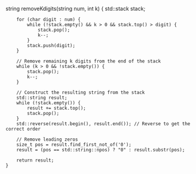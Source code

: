   string removeKdigits(string num, int k) {
          std::stack<char> stack;
        
        for (char digit : num) {
            while (!stack.empty() && k > 0 && stack.top() > digit) {
                stack.pop();
                k--;
            }
            stack.push(digit);
        }
        
        // Remove remaining k digits from the end of the stack
        while (k > 0 && !stack.empty()) {
            stack.pop();
            k--;
        }
        
        // Construct the resulting string from the stack
        std::string result;
        while (!stack.empty()) {
            result += stack.top();
            stack.pop();
        }
        std::reverse(result.begin(), result.end()); // Reverse to get the correct order
        
        // Remove leading zeros
        size_t pos = result.find_first_not_of('0');
        result = (pos == std::string::npos) ? "0" : result.substr(pos);
        
        return result;
    }
